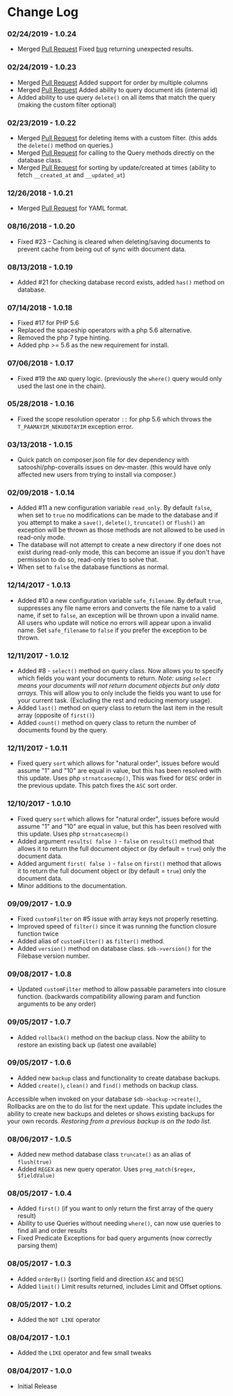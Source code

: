 Change Log
==========

### 02/24/2019 - 1.0.24
* Merged [Pull Request](https://github.com/filebase/Filebase/pull/50) Fixed [bug](https://github.com/filebase/Filebase/issues/41) returning unexpected results.

### 02/24/2019 - 1.0.23
* Merged [Pull Request](https://github.com/filebase/Filebase/pull/49) Added support for order by multiple columns
* Merged [Pull Request](https://github.com/filebase/Filebase/pull/46) Added ability to query document ids (internal id)
* Added ability to use query `delete()` on all items that match the query (making the custom filter optional)

### 02/23/2019 - 1.0.22
* Merged [Pull Request](https://github.com/filebase/Filebase/pull/47) for deleting items with a custom filter. (this adds the `delete()` method on queries.)
* Merged [Pull Request](https://github.com/filebase/Filebase/pull/48) for calling to the Query methods directly on the database class.
* Merged [Pull Request](https://github.com/filebase/Filebase/pull/45) for sorting by update/created at times (ability to fetch `__created_at` and `__updated_at`)

### 12/26/2018 - 1.0.21
* Merged [Pull Request](https://github.com/filebase/Filebase/pull/30) for YAML format.

### 08/16/2018 - 1.0.20
* Fixed #23 – Caching is cleared when deleting/saving documents to prevent cache from being out of sync with document data.

### 08/13/2018 - 1.0.19
* Added #21 for checking database record exists, added `has()` method on database.

### 07/14/2018 - 1.0.18
* Fixed #17 for PHP 5.6
* Replaced the spaceship operators with a php 5.6 alternative.
* Removed the php 7 type hinting.
* Added php >= 5.6 as the new requirement for install.

### 07/06/2018 - 1.0.17
* Fixed #19 the `AND` query logic. (previously the `where()` query would only used the last one in the chain).

### 05/28/2018 - 1.0.16
* Fixed the scope resolution operator `::` for php 5.6 which throws the `T_PAAMAYIM_NEKUDOTAYIM` exception error.

### 03/13/2018 - 1.0.15
* Quick patch on composer.json file for dev dependency with satooshi/php-coveralls issues on dev-master. (this would have only affected new users from trying to install via composer.)

### 02/09/2018 - 1.0.14
* Added #11 a new configuration variable `read_only`. By default `false`, when set to `true` no modifications can be made to the database and if you attempt to make a `save()`, `delete()`, `truncate()` or `flush()` an exception will be thrown as those methods are not allowed to be used in read-only mode.
* The database will not attempt to create a new directory if one does not exist during read-only mode, this can become an issue if you don't have permission to do so, read-only tries to solve that.
* When set to `false` the database functions as normal.

### 12/14/2017 - 1.0.13
* Added #10 a new configuration variable `safe_filename`. By default `true`, suppresses any file name errors and converts the file name to a valid name, if set to `false`, an exception will be thrown upon a invalid name. All users who update will notice no errors will appear upon a invalid name. Set `safe_filename` to `false` if you prefer the exception to be thrown.

### 12/11/2017 - 1.0.12
* Added #8 - `select()` method on query class. Now allows you to specify which fields you want your documents to return. *Note: using `select` means your documents will not return document objects but only data arrays.* This will allow you to only include the fields you want to use for your current task. (Excluding the rest and reducing memory usage).
* Added `last()` method on query class to return the last item in the result array (opposite of `first()`)
* Added `count()` method on query class to return the number of documents found by the query.

### 12/11/2017 - 1.0.11
* Fixed query `sort` which allows for "natural order", issues before would assume "1" and "10" are equal in value, but this has been resolved with this update. Uses php `strnatcasecmp()`, This was fixed for `DESC` order in the previous update. This patch fixes the `ASC` sort order.

### 12/10/2017 - 1.0.10
* Fixed query `sort` which allows for "natural order", issues before would assume "1" and "10" are equal in value, but this has been resolved with this update. Uses php `strnatcasecmp()`
* Added argument `results( false )` - `false` on `results()` method that allows it to return the full document object or (by default = `true`) only the document data.
* Added argument `first( false )` - `false` on `first()` method that allows it to return the full document object or (by default = `true`) only the document data.
* Minor additions to the documentation.

### 09/09/2017 - 1.0.9
* Fixed `customFilter` on #5 issue with array keys not properly resetting.
* Improved speed of `filter()` since it was running the function closure function twice
* Added alias of `customFilter()` as `filter()` method.
* Added `version()` method on database class. `$db->version()` for the Filebase version number.

### 09/08/2017 - 1.0.8
* Updated `customFilter` method to allow passable parameters into closure function. (backwards compatibility allowing param and function arguments to be any order)

### 09/05/2017 - 1.0.7
* Added `rollback()` method on the backup class. Now the ability to restore an existing back up (latest one available)

### 09/05/2017 - 1.0.6
* Added new `backup` class and functionality to create database backups.
* Added `create()`, `clean()` and `find()` methods on backup class.

Accessible when invoked on your database `$db->backup->create()`, Rollbacks are on the to do list for the next update. This update includes the ability to create new backups and deletes or shows existing backups for your own records. *Restoring from a previous backup is on the todo list.*

### 08/06/2017 - 1.0.5
* Added new method database class `truncate()` as an alias of `flush(true)`
* Added `REGEX` as new query operator. Uses `preg_match($regex, $fieldValue)`

### 08/05/2017 - 1.0.4
* Added `first()` (if you want to only return the first array of the query result)
* Ability to use Queries without needing `where()`, can now use queries to find all and order results
* Fixed Predicate Exceptions for bad query arguments (now correctly parsing them)

### 08/05/2017 - 1.0.3
* Added `orderBy()` (sorting field and direction `ASC` and `DESC`)
* Added `limit()` Limit results returned, includes Limit and Offset options.

### 08/05/2017 - 1.0.2
* Added the `NOT LIKE` operator

### 08/04/2017 - 1.0.1
* Added the `LIKE` operator and few small tweaks

### 08/04/2017 - 1.0.0
* Initial Release
